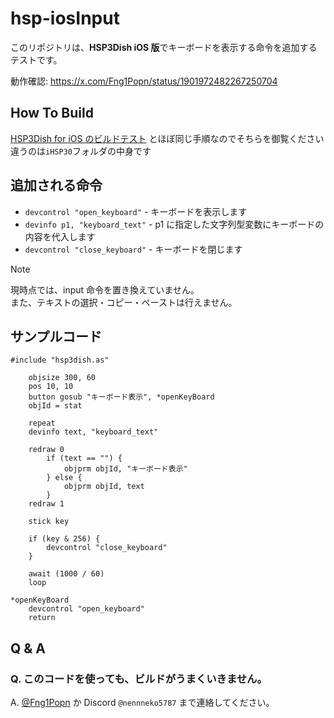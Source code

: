 # hsp-iosInput

このリポジトリは、**HSP3Dish iOS 版**でキーボードを表示する命令を追加するテストです。

動作確認: <https://x.com/Fng1Popn/status/1901972482267250704>

## How To Build

[HSP3Dish for iOS のビルドテスト](https://github.com/nennneko5787/hsp-iosBuildTest2) とほぼ同じ手順なのでそちらを御覧ください  
違うのは`iHSP30`フォルダの中身です

## 追加される命令

- `devcontrol "open_keyboard"` - キーボードを表示します
- `devinfo p1, "keyboard_text"` - p1 に指定した文字列型変数にキーボードの内容を代入します
- `devcontrol "close_keyboard"` - キーボードを閉じます

> [!NOTE]
> 現時点では、input 命令を置き換えていません。  
> また、テキストの選択・コピー・ペーストは行えません。

## サンプルコード

```hsp
#include "hsp3dish.as"

	objsize 300, 60
    pos 10, 10
	button gosub "キーボード表示", *openKeyBoard
    objId = stat

	repeat
    devinfo text, "keyboard_text"

    redraw 0
        if (text == "") {
            objprm objId, "キーボード表示"
        } else {
            objprm objId, text
        }
    redraw 1

    stick key

    if (key & 256) {
        devcontrol "close_keyboard"
    }

    await (1000 / 60)
	loop

*openKeyBoard
    devcontrol "open_keyboard"
    return

```

## Q & A

### Q. このコードを使っても、ビルドがうまくいきません。

A. [@Fng1Popn](https://x.com/Fng1Popn) か Discord `@nennneko5787` まで連絡してください。
